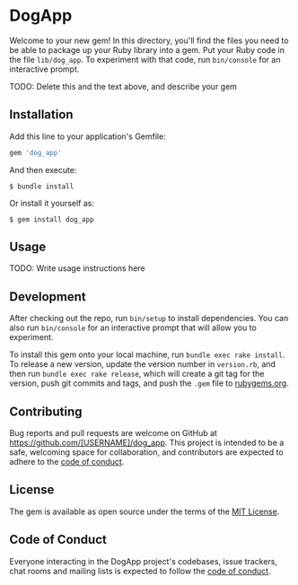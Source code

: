 # DogApp

Welcome to your new gem! In this directory, you'll find the files you need to be able to package up your Ruby library into a gem. Put your Ruby code in the file `lib/dog_app`. To experiment with that code, run `bin/console` for an interactive prompt.

TODO: Delete this and the text above, and describe your gem

## Installation

Add this line to your application's Gemfile:

```ruby
gem 'dog_app'
```

And then execute:

    $ bundle install

Or install it yourself as:

    $ gem install dog_app

## Usage

TODO: Write usage instructions here

## Development

After checking out the repo, run `bin/setup` to install dependencies. You can also run `bin/console` for an interactive prompt that will allow you to experiment.

To install this gem onto your local machine, run `bundle exec rake install`. To release a new version, update the version number in `version.rb`, and then run `bundle exec rake release`, which will create a git tag for the version, push git commits and tags, and push the `.gem` file to [rubygems.org](https://rubygems.org).

## Contributing

Bug reports and pull requests are welcome on GitHub at https://github.com/[USERNAME]/dog_app. This project is intended to be a safe, welcoming space for collaboration, and contributors are expected to adhere to the [code of conduct](https://github.com/[USERNAME]/dog_app/blob/master/CODE_OF_CONDUCT.md).


## License

The gem is available as open source under the terms of the [MIT License](https://opensource.org/licenses/MIT).

## Code of Conduct

Everyone interacting in the DogApp project's codebases, issue trackers, chat rooms and mailing lists is expected to follow the [code of conduct](https://github.com/[USERNAME]/dog_app/blob/master/CODE_OF_CONDUCT.md).
